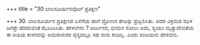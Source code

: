 +++
title = "30 ಬಾಲಸೂರ್ಯನವೊಲ್ ಪ್ರತಿಕ್ಷಣ"

+++
30. ಬಾಲಸೂರ್ಯನ  ಪ್ರತಿಕ್ಷಣದ ಏಳಿಗೆಯ ಹಾಗೆ ದ್ರೋಣನ ತೇಜಸ್ಸು  ಪ್ರಜ್ವಲಿಸಿತು. ಅದರ ವಿಕ್ರಮದ ಝಳ ಜಗತ್ತೇ ಹೆದರುವಂತೆ ಝೊಂಪಿಸಿತು. ಹೇಳಲೇನು ? ಅರ್ಜುನನ, ಭೀಮನ ಸೋಲು ಅದು, ಸ್ವಯಂ ಮೃತ್ಯುದೇವತೆಯ ಈ ರೀತಿಯ ಕಾಳಗವನ್ನು ಅಮರಾಸುರರ ಸೈನ್ಯದಲ್ಲೂ ಸಹ ನಾನು ಕಂಡಿಲ್ಲ. ಎಂದು ಸಂಜಯನು ಹೇಳಿದನು.